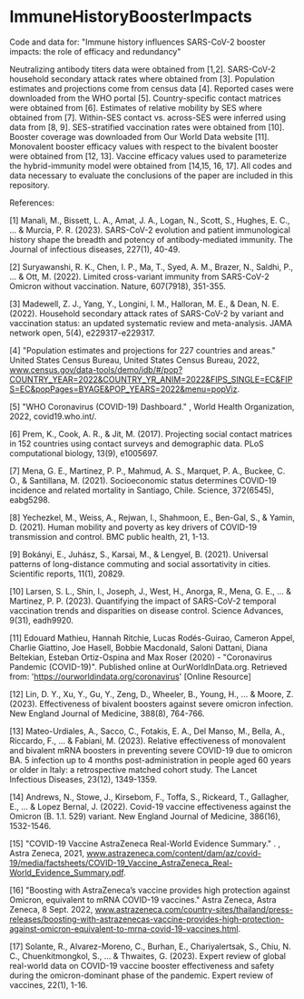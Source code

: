 # ImmuneHistoryBoosterImpacts
Code and data for: "Immune history influences SARS-CoV-2 booster impacts: the role of efficacy and redundancy"

Neutralizing antibody titers data were obtained from [1,2]. SARS-CoV-2 household secondary attack rates where obtained from [3]. Population estimates and projections come from census data [4]. Reported cases were downloaded from the WHO portal [5]. Country-specific contact matrices were obtained from [6]. Estimates of relative mobility by SES where obtained from [7]. Within-SES contact vs. across-SES were inferred using data from [8, 9]. SES-stratified vaccination rates were obtained from [10]. Booster coverage was downloaded from Our World Data website [11]. Monovalent booster efficacy values with respect to the bivalent booster were obtained from [12, 13]. Vaccine efficacy values used to parameterize the hybrid-immunity model were obtained from [14,15, 16, 17]. All codes and data necessary to evaluate the conclusions of the paper are included in this repository. 


References: 

[1] Manali, M., Bissett, L. A., Amat, J. A., Logan, N., Scott, S., Hughes, E. C., ... & Murcia, P. R. (2023). SARS-CoV-2 evolution and patient immunological history shape the breadth and potency of antibody-mediated immunity. The Journal of infectious diseases, 227(1), 40-49.

[2] Suryawanshi, R. K., Chen, I. P., Ma, T., Syed, A. M., Brazer, N., Saldhi, P., ... & Ott, M. (2022). Limited cross-variant immunity from SARS-CoV-2 Omicron without vaccination. Nature, 607(7918), 351-355.

[3] Madewell, Z. J., Yang, Y., Longini, I. M., Halloran, M. E., & Dean, N. E. (2022). Household secondary attack rates of SARS-CoV-2 by variant and vaccination status: an updated systematic review and meta-analysis. JAMA network open, 5(4), e229317-e229317.

[4] "Population estimates and projections for 227 countries and areas." United States Census Bureau, United States Census Bureau, 2022, www.census.gov/data-tools/demo/idb/#/pop?COUNTRY_YEAR=2022&COUNTRY_YR_ANIM=2022&FIPS_SINGLE=EC&FIPS=EC&popPages=BYAGE&POP_YEARS=2022&menu=popViz.

[5] "WHO Coronavirus (COVID-19) Dashboard." , World Health Organization, 2022, covid19.who.int/.

[6] Prem, K., Cook, A. R., & Jit, M. (2017). Projecting social contact matrices in 152 countries using contact surveys and demographic data. PLoS computational biology, 13(9), e1005697.

[7] Mena, G. E., Martinez, P. P., Mahmud, A. S., Marquet, P. A., Buckee, C. O., & Santillana, M. (2021). Socioeconomic status determines COVID-19 incidence and related mortality in Santiago, Chile. Science, 372(6545), eabg5298.

[8] Yechezkel, M., Weiss, A., Rejwan, I., Shahmoon, E., Ben-Gal, S., & Yamin, D. (2021). Human mobility and poverty as key drivers of COVID-19 transmission and control. BMC public health, 21, 1-13.

[9] Bokányi, E., Juhász, S., Karsai, M., & Lengyel, B. (2021). Universal patterns of long-distance commuting and social assortativity in cities. Scientific reports, 11(1), 20829.

[10] Larsen, S. L., Shin, I., Joseph, J., West, H., Anorga, R., Mena, G. E., ... & Martinez, P. P. (2023). Quantifying the impact of SARS-CoV-2 temporal vaccination trends and disparities on disease control. Science Advances, 9(31), eadh9920.

[11] Edouard Mathieu, Hannah Ritchie, Lucas Rodés-Guirao, Cameron Appel, Charlie Giattino, Joe Hasell, Bobbie Macdonald, Saloni Dattani, Diana Beltekian, Esteban Ortiz-Ospina and Max Roser (2020) - "Coronavirus Pandemic (COVID-19)". Published online at OurWorldInData.org. Retrieved from: 'https://ourworldindata.org/coronavirus' [Online Resource]

[12] Lin, D. Y., Xu, Y., Gu, Y., Zeng, D., Wheeler, B., Young, H., ... & Moore, Z. (2023). Effectiveness of bivalent boosters against severe omicron infection. New England Journal of Medicine, 388(8), 764-766.

[13] Mateo-Urdiales, A., Sacco, C., Fotakis, E. A., Del Manso, M., Bella, A., Riccardo, F., ... & Fabiani, M. (2023). Relative effectiveness of monovalent and bivalent mRNA boosters in preventing severe COVID-19 due to omicron BA. 5 infection up to 4 months post-administration in people aged 60 years or older in Italy: a retrospective matched cohort study. The Lancet Infectious Diseases, 23(12), 1349-1359.

[14] Andrews, N., Stowe, J., Kirsebom, F., Toffa, S., Rickeard, T., Gallagher, E., ... & Lopez Bernal, J. (2022). Covid-19 vaccine effectiveness against the Omicron (B. 1.1. 529) variant. New England Journal of Medicine, 386(16), 1532-1546.

[15] "COVID-19 Vaccine AstraZeneca Real-World Evidence Summary." . , Astra Zeneca, 2021, www.astrazeneca.com/content/dam/az/covid-19/media/factsheets/COVID-19_Vaccine_AstraZeneca_Real-World_Evidence_Summary.pdf.

[16] "Boosting with AstraZeneca’s vaccine provides high protection against Omicron, equivalent to mRNA COVID-19 vaccines." Astra Zeneca, Astra Zeneca, 8 Sept. 2022, www.astrazeneca.com/country-sites/thailand/press-releases/boosting-with-astrazenecas-vaccine-provides-high-protection-against-omicron-equivalent-to-mrna-covid-19-vaccines.html.

[17] Solante, R., Alvarez-Moreno, C., Burhan, E., Chariyalertsak, S., Chiu, N. C., Chuenkitmongkol, S., ... & Thwaites, G. (2023). Expert review of global real-world data on COVID-19 vaccine booster effectiveness and safety during the omicron-dominant phase of the pandemic. Expert review of vaccines, 22(1), 1-16.
